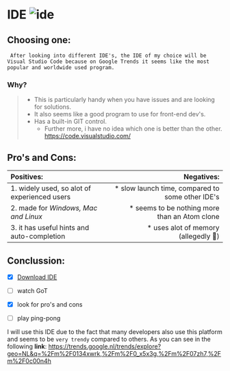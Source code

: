 # IDE    ![ide](https://wakatime.com/static/img/editor-icons/vs-code-128.png)


## Choosing one:
     After looking into different IDE's, the IDE of my choice will be Visual Studio Code because on Google Trends it seems like the most popular and worldwide used program.   
### Why?
>* This is particularly handy when you have issues and are looking for solutions.  
>* It also seems like a good program to use for front-end dev's.
>* Has a built-in GIT control.  
>    * Further more, i have no idea which one is better than the other.    
https://code.visualstudio.com/   

  
## Pro's and Cons:  
|  Positives:|   Negatives:  |
|:----------------|------------------:|
|1. widely used, so alot of experienced users | * slow launch time, compared to some other IDE's|
|2. made for *Windows, Mac and Linux* |* seems to be nothing more than an Atom clone |
|3. it has useful hints and auto-completion | * uses alot of memory (allegedly :information_desk_person:) |  
 
  
 ## Conclussion:  
 - [x] [Download IDE](https://code.visualstudio.com/download)  
 - [ ] watch GoT
 - [x] look for pro's and cons     
 - [ ] play ping-pong  
     
  
  I will use this IDE due to the fact that many developers also use this platform and seems to be `very trendy` compared to others.
  As you can see in the following **link**: https://trends.google.nl/trends/explore?geo=NL&q=%2Fm%2F0134xwrk,%2Fm%2F0_x5x3g,%2Fm%2F07zh7,%2Fm%2F0c00n4h
  

